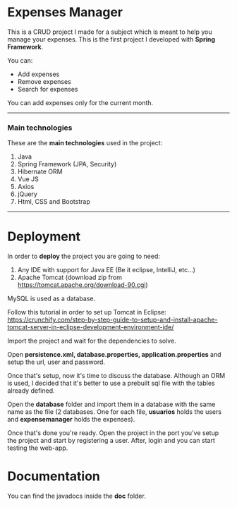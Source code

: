 # Expenses Manager
This is a CRUD project I made for a subject which is meant to help you manage your expenses. This is the first project I developed with **Spring Framework**.

You can:
* Add expenses
* Remove expenses
* Search for expenses

You can add expenses only for the current month.

***
### Main technologies
These are the **main technologies** used in the project:
1. Java
2. Spring Framework (JPA, Security)
3. Hibernate ORM
4. Vue JS
5. Axios
6. jQuery
7. Html, CSS and Bootstrap

***
# Deployment
In order to **deploy** the project you are going to need:
1. Any IDE with support for Java EE (Be it eclipse, IntelliJ, etc...)
2. Apache Tomcat (download zip from https://tomcat.apache.org/download-90.cgi)

MySQL is used as a database.

Follow this tutorial in order to set up Tomcat in Eclipse: https://crunchify.com/step-by-step-guide-to-setup-and-install-apache-tomcat-server-in-eclipse-development-environment-ide/


Import the project and wait for the dependencies to solve.

Open **persistence.xml, database.properties, application.properties** and setup the url, user and password.

Once that's setup, now it's time to discuss the database. Although an ORM is used, I decided that it's better to use a prebuilt sql file with the tables already defined.

Open the **database** folder and import them in a database with the same name as the file (2 databases. One for each file, **usuarios** holds the users and **expensemanager** holds the expenses).

Once that's done you're ready. Open the project in the port you've setup the project and start by registering a user. After, login and you can start testing the web-app.

# Documentation
You can find the javadocs inside the **doc** folder.
